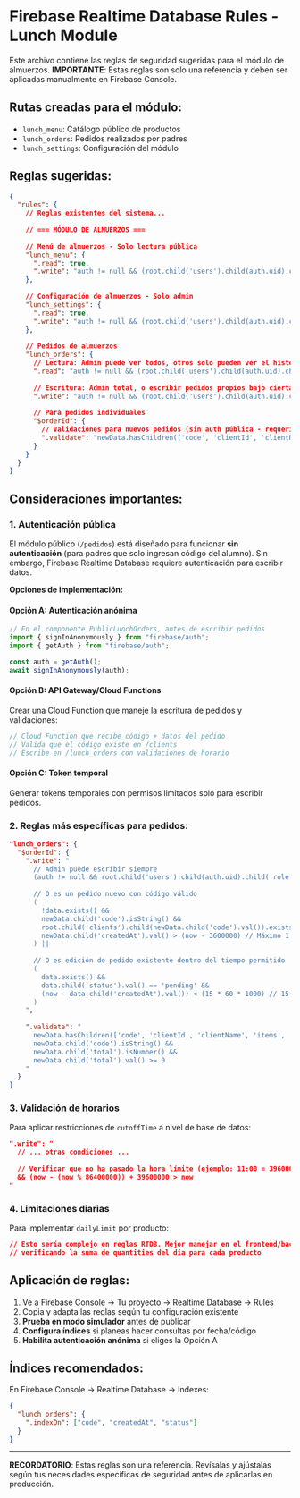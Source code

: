 # Firebase Realtime Database Rules - Lunch Module

Este archivo contiene las reglas de seguridad sugeridas para el módulo de almuerzos. **IMPORTANTE**: Estas reglas son solo una referencia y deben ser aplicadas manualmente en Firebase Console.

## Rutas creadas para el módulo:

- `lunch_menu`: Catálogo público de productos
- `lunch_orders`: Pedidos realizados por padres 
- `lunch_settings`: Configuración del módulo

## Reglas sugeridas:

```json
{
  "rules": {
    // Reglas existentes del sistema...
    
    // === MÓDULO DE ALMUERZOS ===
    
    // Menú de almuerzos - Solo lectura pública
    "lunch_menu": {
      ".read": true,
      ".write": "auth != null && (root.child('users').child(auth.uid).child('role').val() == 'admin')"
    },
    
    // Configuración de almuerzos - Solo admin
    "lunch_settings": {
      ".read": true,
      ".write": "auth != null && (root.child('users').child(auth.uid).child('role').val() == 'admin')"
    },
    
    // Pedidos de almuerzos
    "lunch_orders": {
      // Lectura: Admin puede ver todos, otros solo pueden ver el histórico (no en tiempo real)
      ".read": "auth != null && (root.child('users').child(auth.uid).child('role').val() == 'admin')",
      
      // Escritura: Admin total, o escribir pedidos propios bajo ciertas condiciones
      ".write": "auth != null && (root.child('users').child(auth.uid).child('role').val() == 'admin')",
      
      // Para pedidos individuales
      "$orderId": {
        // Validaciones para nuevos pedidos (sin auth pública - requerirá ajustes)
        ".validate": "newData.hasChildren(['code', 'clientId', 'clientName', 'items', 'total', 'status', 'createdAt']) && newData.child('code').isString() && newData.child('code').val().length > 0"
      }
    }
  }
}
```

## Consideraciones importantes:

### 1. Autenticación pública
El módulo público (`/pedidos`) está diseñado para funcionar **sin autenticación** (para padres que solo ingresan código del alumno). Sin embargo, Firebase Realtime Database requiere autenticación para escribir datos.

**Opciones de implementación:**

#### Opción A: Autenticación anónima
```javascript
// En el componente PublicLunchOrders, antes de escribir pedidos
import { signInAnonymously } from "firebase/auth";
import { getAuth } from "firebase/auth";

const auth = getAuth();
await signInAnonymously(auth);
```

#### Opción B: API Gateway/Cloud Functions
Crear una Cloud Function que maneje la escritura de pedidos y validaciones:
```javascript
// Cloud Function que recibe código + datos del pedido
// Valida que el código existe en /clients
// Escribe en /lunch_orders con validaciones de horario
```

#### Opción C: Token temporal
Generar tokens temporales con permisos limitados solo para escribir pedidos.

### 2. Reglas más específicas para pedidos:

```json
"lunch_orders": {
  "$orderId": {
    ".write": "
      // Admin puede escribir siempre
      (auth != null && root.child('users').child(auth.uid).child('role').val() == 'admin') ||
      
      // O es un pedido nuevo con código válido
      (
        !data.exists() && 
        newData.child('code').isString() && 
        root.child('clients').child(newData.child('code').val()).exists() &&
        newData.child('createdAt').val() > (now - 3600000) // Máximo 1 hora atrás
      ) ||
      
      // O es edición de pedido existente dentro del tiempo permitido
      (
        data.exists() && 
        data.child('status').val() == 'pending' &&
        (now - data.child('createdAt').val()) < (15 * 60 * 1000) // 15 minutos
      )
    ",
    
    ".validate": "
      newData.hasChildren(['code', 'clientId', 'clientName', 'items', 'total']) &&
      newData.child('code').isString() &&
      newData.child('total').isNumber() &&
      newData.child('total').val() >= 0
    "
  }
}
```

### 3. Validación de horarios
Para aplicar restricciones de `cutoffTime` a nivel de base de datos:

```json
".write": "
  // ... otras condiciones ...
  
  // Verificar que no ha pasado la hora límite (ejemplo: 11:00 = 39600000 ms desde medianoche)
  && (now - (now % 86400000)) + 39600000 > now
"
```

### 4. Limitaciones diarias
Para implementar `dailyLimit` por producto:

```json
// Esto sería complejo en reglas RTDB. Mejor manejar en el frontend/backend
// verificando la suma de quantities del día para cada producto
```

## Aplicación de reglas:

1. Ve a Firebase Console → Tu proyecto → Realtime Database → Rules
2. Copia y adapta las reglas según tu configuración existente
3. **Prueba en modo simulador** antes de publicar
4. **Configura índices** si planeas hacer consultas por fecha/código
5. **Habilita autenticación anónima** si eliges la Opción A

## Índices recomendados:

En Firebase Console → Realtime Database → Indexes:

```json
{
  "lunch_orders": {
    ".indexOn": ["code", "createdAt", "status"]
  }
}
```

---

**RECORDATORIO**: Estas reglas son una referencia. Revísalas y ajústalas según tus necesidades específicas de seguridad antes de aplicarlas en producción.